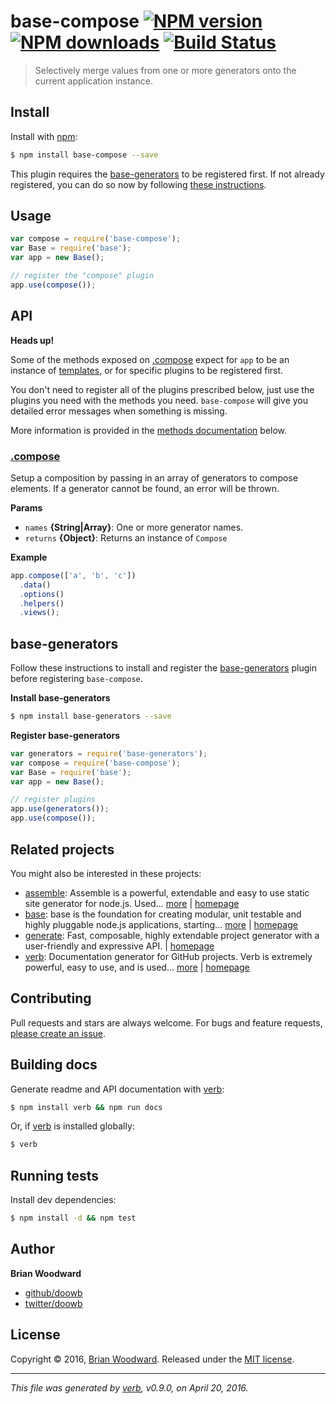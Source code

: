 # base-compose [![NPM version](https://img.shields.io/npm/v/base-compose.svg?style=flat)](https://www.npmjs.com/package/base-compose) [![NPM downloads](https://img.shields.io/npm/dm/base-compose.svg?style=flat)](https://npmjs.org/package/base-compose) [![Build Status](https://img.shields.io/travis/node-base/base-compose.svg?style=flat)](https://travis-ci.org/node-base/base-compose)

> Selectively merge values from one or more generators onto the current application instance.

## Install

Install with [npm](https://www.npmjs.com/):

```sh
$ npm install base-compose --save
```

This plugin requires the [base-generators](https://github.com/node-base/base-generators) to be registered first. If not already registered, you can do so now by following [these instructions](#base-generators).

## Usage

```js
var compose = require('base-compose');
var Base = require('base');
var app = new Base();

// register the "compose" plugin
app.use(compose());
```

## API

**Heads up!**

Some of the methods exposed on [.compose](#methods) expect for `app` to be an instance of [templates](https://github.com/jonschlinkert/templates), or for specific plugins to be registered first.

You don't need to register all of the plugins prescribed below, just use the plugins you need with the methods you need. `base-compose` will give you detailed error messages when something is missing.

More information is provided in the [methods documentation](#methods) below.

### [.compose](index.js#L38)

Setup a composition by passing in an array of generators to compose elements. If a generator cannot be found, an error will be thrown.

**Params**

* `names` **{String|Array}**: One or more generator names.
* `returns` **{Object}**: Returns an instance of `Compose`

**Example**

```js
app.compose(['a', 'b', 'c'])
  .data()
  .options()
  .helpers()
  .views();
```

## base-generators

Follow these instructions to install and register the [base-generators](https://github.com/node-base/base-generators) plugin before registering `base-compose`.

**Install base-generators**

```sh
$ npm install base-generators --save
```

**Register base-generators**

```js
var generators = require('base-generators');
var compose = require('base-compose');
var Base = require('base');
var app = new Base();

// register plugins
app.use(generators());
app.use(compose());
```

## Related projects

You might also be interested in these projects:

* [assemble](https://www.npmjs.com/package/assemble): Assemble is a powerful, extendable and easy to use static site generator for node.js. Used… [more](https://www.npmjs.com/package/assemble) | [homepage](https://github.com/assemble/assemble)
* [base](https://www.npmjs.com/package/base): base is the foundation for creating modular, unit testable and highly pluggable node.js applications, starting… [more](https://www.npmjs.com/package/base) | [homepage](https://github.com/node-base/base)
* [generate](https://www.npmjs.com/package/generate): Fast, composable, highly extendable project generator with a user-friendly and expressive API. | [homepage](https://github.com/generate/generate)
* [verb](https://www.npmjs.com/package/verb): Documentation generator for GitHub projects. Verb is extremely powerful, easy to use, and is used… [more](https://www.npmjs.com/package/verb) | [homepage](https://github.com/verbose/verb)

## Contributing

Pull requests and stars are always welcome. For bugs and feature requests, [please create an issue](https://github.com/doowb/base-compose/issues/new).

## Building docs

Generate readme and API documentation with [verb](https://github.com/verbose/verb):

```sh
$ npm install verb && npm run docs
```

Or, if [verb](https://github.com/verbose/verb) is installed globally:

```sh
$ verb
```

## Running tests

Install dev dependencies:

```sh
$ npm install -d && npm test
```

## Author

**Brian Woodward**

* [github/doowb](https://github.com/doowb)
* [twitter/doowb](http://twitter.com/doowb)

## License

Copyright © 2016, [Brian Woodward](https://github.com/doowb).
Released under the [MIT license](https://github.com/node-base/base-compose/blob/master/LICENSE).

***

_This file was generated by [verb](https://github.com/verbose/verb), v0.9.0, on April 20, 2016._